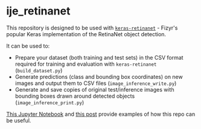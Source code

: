 # ije_retinanet

This repository is designed to be used with [`keras-retinanet`](https://github.com/fizyr/keras-retinanet) - Fizyr's popular Keras implementation of the RetinaNet object detection. 

It can be used to:
* Prepare your dataset (both training and test sets) in the CSV format required for training and evaluation with `keras-retinanet` (`build_dataset.py`)
* Generate predictions (class and bounding box coordinates) on new images and output them to CSV files (`image_inference_write.py`)
* Generate and save copies of original test/inference images with bounding boxes drawn around detected objects (`image_inference_print.py`)

[This Jupyter Notebook](https://colab.research.google.com/drive/1RVG7MqoGnIku0oXPSMjmT_T-o1aU9y_O#scrollTo=ryr56it7WavU) and [this post](https://medium.com/@ije_good/object-detection-on-satellite-imagery-using-retinanet-part-1-training-e589975afbd5) provide examples of how this repo can be useful.
